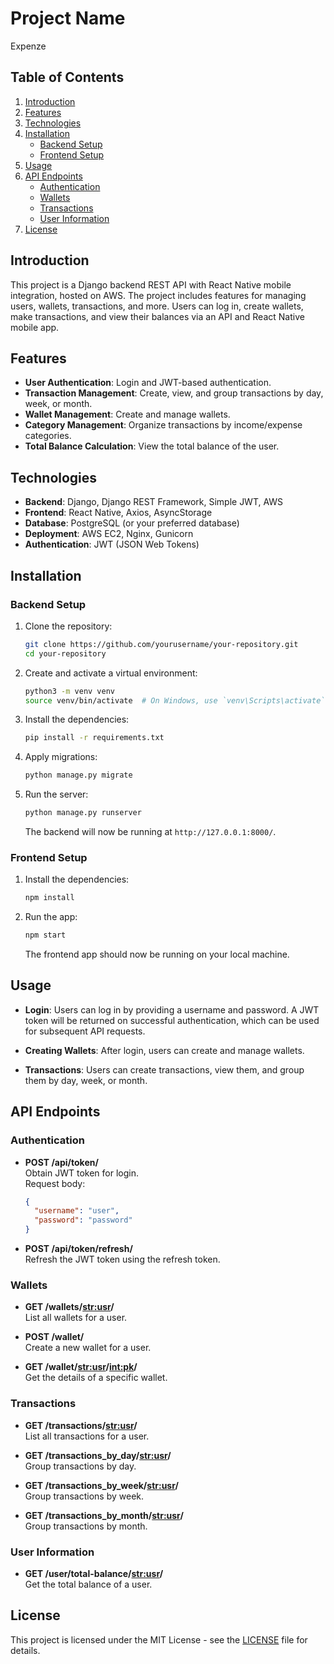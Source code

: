 # Project Name

Expenze

## Table of Contents

1. [Introduction](#introduction)
2. [Features](#features)
3. [Technologies](#technologies)
4. [Installation](#installation)
    - [Backend Setup](#backend-setup)
    - [Frontend Setup](#frontend-setup)
5. [Usage](#usage)
6. [API Endpoints](#api-endpoints)
    - [Authentication](#authentication)
    - [Wallets](#wallets)
    - [Transactions](#transactions)
    - [User Information](#user-information)
7. [License](#license)

## Introduction

This project is a Django backend REST API with React Native mobile integration, hosted on AWS. The project includes features for managing users, wallets, transactions, and more. Users can log in, create wallets, make transactions, and view their balances via an API and React Native mobile app.

## Features

- **User Authentication**: Login and JWT-based authentication.
- **Transaction Management**: Create, view, and group transactions by day, week, or month.
- **Wallet Management**: Create and manage wallets.
- **Category Management**: Organize transactions by income/expense categories.
- **Total Balance Calculation**: View the total balance of the user.

## Technologies

- **Backend**: Django, Django REST Framework, Simple JWT, AWS
- **Frontend**: React Native, Axios, AsyncStorage
- **Database**: PostgreSQL (or your preferred database)
- **Deployment**: AWS EC2, Nginx, Gunicorn
- **Authentication**: JWT (JSON Web Tokens)

## Installation

### Backend Setup

1. Clone the repository:
    ```bash
    git clone https://github.com/yourusername/your-repository.git
    cd your-repository
    ```

2. Create and activate a virtual environment:
    ```bash
    python3 -m venv venv
    source venv/bin/activate  # On Windows, use `venv\Scripts\activate`
    ```

3. Install the dependencies:
    ```bash
    pip install -r requirements.txt
    ```

4. Apply migrations:
    ```bash
    python manage.py migrate
    ```

5. Run the server:
    ```bash
    python manage.py runserver
    ```
    The backend will now be running at `http://127.0.0.1:8000/`.

### Frontend Setup

1. Install the dependencies:
    ```bash
    npm install
    ```

2. Run the app:
    ```bash
    npm start
    ```
    The frontend app should now be running on your local machine.

## Usage

- **Login**: Users can log in by providing a username and password. A JWT token will be returned on successful authentication, which can be used for subsequent API requests.
  
- **Creating Wallets**: After login, users can create and manage wallets.
  
- **Transactions**: Users can create transactions, view them, and group them by day, week, or month.

## API Endpoints

### Authentication

- **POST /api/token/**  
  Obtain JWT token for login.  
  Request body:
    ```json
    {
      "username": "user",
      "password": "password"
    }
    ```

- **POST /api/token/refresh/**  
  Refresh the JWT token using the refresh token.

### Wallets

- **GET /wallets/<str:usr>/**  
  List all wallets for a user.

- **POST /wallet/**  
  Create a new wallet for a user.

- **GET /wallet/<str:usr>/<int:pk>/**  
  Get the details of a specific wallet.

### Transactions

- **GET /transactions/<str:usr>/**  
  List all transactions for a user.

- **GET /transactions_by_day/<str:usr>/**  
  Group transactions by day.

- **GET /transactions_by_week/<str:usr>/**  
  Group transactions by week.

- **GET /transactions_by_month/<str:usr>/**  
  Group transactions by month.

### User Information

- **GET /user/total-balance/<str:usr>/**  
  Get the total balance of a user.

## License

This project is licensed under the MIT License - see the [LICENSE](LICENSE) file for details.
